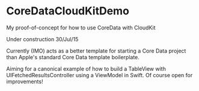 # CoreDataCloudKitDemo

My proof-of-concept for how to use CoreData with CloudKit

Under construction 30/Jul/15

Currently (IMO) acts as a better template for starting a Core Data project than Apple's standard Core Data template boilerplate. 

Aiming for a canonical example of how to build a TableView with UIFetchedResultsController using a ViewModel in Swift. Of course open for improvements! 